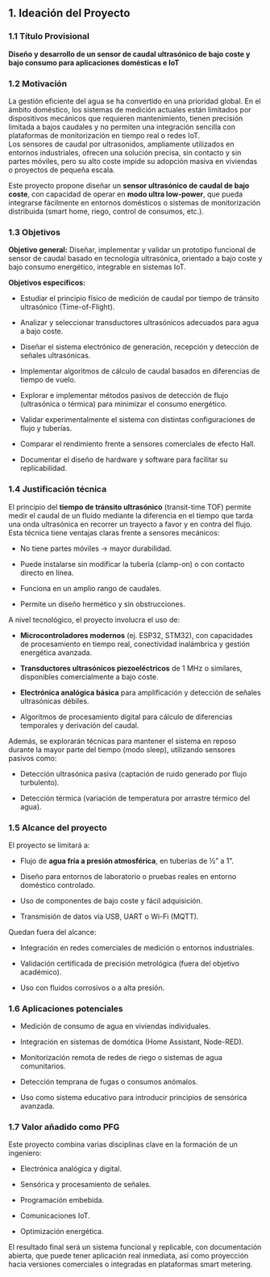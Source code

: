 ## **1\. Ideación del Proyecto**

### **1.1 Título Provisional**

**Diseño y desarrollo de un sensor de caudal ultrasónico de bajo coste y bajo consumo para aplicaciones domésticas e IoT**

### **1.2 Motivación**

La gestión eficiente del agua se ha convertido en una prioridad global. En el ámbito doméstico, los sistemas de medición actuales están limitados por dispositivos mecánicos que requieren mantenimiento, tienen precisión limitada a bajos caudales y no permiten una integración sencilla con plataformas de monitorización en tiempo real o redes IoT.  
 Los sensores de caudal por ultrasonidos, ampliamente utilizados en entornos industriales, ofrecen una solución precisa, sin contacto y sin partes móviles, pero su alto coste impide su adopción masiva en viviendas o proyectos de pequeña escala.

Este proyecto propone diseñar un **sensor ultrasónico de caudal de bajo coste**, con capacidad de operar en **modo ultra low-power**, que pueda integrarse fácilmente en entornos domésticos o sistemas de monitorización distribuida (smart home, riego, control de consumos, etc.).

### **1.3 Objetivos**

**Objetivo general:** Diseñar, implementar y validar un prototipo funcional de sensor de caudal basado en tecnología ultrasónica, orientado a bajo coste y bajo consumo energético, integrable en sistemas IoT.

**Objetivos específicos:**

* Estudiar el principio físico de medición de caudal por tiempo de tránsito ultrasónico (Time-of-Flight).

* Analizar y seleccionar transductores ultrasónicos adecuados para agua a bajo coste.

* Diseñar el sistema electrónico de generación, recepción y detección de señales ultrasónicas.

* Implementar algoritmos de cálculo de caudal basados en diferencias de tiempo de vuelo.

* Explorar e implementar métodos pasivos de detección de flujo (ultrasónica o térmica) para minimizar el consumo energético.

* Validar experimentalmente el sistema con distintas configuraciones de flujo y tuberías.

* Comparar el rendimiento frente a sensores comerciales de efecto Hall.

* Documentar el diseño de hardware y software para facilitar su replicabilidad.

### **1.4 Justificación técnica**

El principio del **tiempo de tránsito ultrasónico** (transit-time TOF) permite medir el caudal de un fluido mediante la diferencia en el tiempo que tarda una onda ultrasónica en recorrer un trayecto a favor y en contra del flujo. Esta técnica tiene ventajas claras frente a sensores mecánicos:

* No tiene partes móviles → mayor durabilidad.

* Puede instalarse sin modificar la tubería (clamp-on) o con contacto directo en línea.

* Funciona en un amplio rango de caudales.

* Permite un diseño hermético y sin obstrucciones.

A nivel tecnológico, el proyecto involucra el uso de:

* **Microcontroladores modernos** (ej. ESP32, STM32), con capacidades de procesamiento en tiempo real, conectividad inalámbrica y gestión energética avanzada.

* **Transductores ultrasónicos piezoeléctricos** de 1 MHz o similares, disponibles comercialmente a bajo coste.

* **Electrónica analógica básica** para amplificación y detección de señales ultrasónicas débiles.

* Algoritmos de procesamiento digital para cálculo de diferencias temporales y derivación del caudal.

Además, se explorarán técnicas para mantener el sistema en reposo durante la mayor parte del tiempo (modo sleep), utilizando sensores pasivos como:

* Detección ultrasónica pasiva (captación de ruido generado por flujo turbulento).

* Detección térmica (variación de temperatura por arrastre térmico del agua).

### **1.5 Alcance del proyecto**

El proyecto se limitará a:

* Flujo de **agua fría a presión atmosférica**, en tuberías de ½” a 1”.

* Diseño para entornos de laboratorio o pruebas reales en entorno doméstico controlado.

* Uso de componentes de bajo coste y fácil adquisición.

* Transmisión de datos vía USB, UART o Wi-Fi (MQTT).

Quedan fuera del alcance:

* Integración en redes comerciales de medición o entornos industriales.

* Validación certificada de precisión metrológica (fuera del objetivo académico).

* Uso con fluidos corrosivos o a alta presión.

### **1.6 Aplicaciones potenciales**

* Medición de consumo de agua en viviendas individuales.

* Integración en sistemas de domótica (Home Assistant, Node-RED).

* Monitorización remota de redes de riego o sistemas de agua comunitarios.

* Detección temprana de fugas o consumos anómalos.

* Uso como sistema educativo para introducir principios de sensórica avanzada.

### **1.7 Valor añadido como PFG**

Este proyecto combina varias disciplinas clave en la formación de un ingeniero:

* Electrónica analógica y digital.

* Sensórica y procesamiento de señales.

* Programación embebida.

* Comunicaciones IoT.

* Optimización energética.

El resultado final será un sistema funcional y replicable, con documentación abierta, que puede tener aplicación real inmediata, así como proyección hacia versiones comerciales o integradas en plataformas smart metering.

